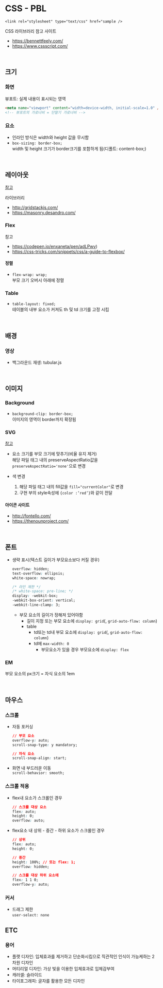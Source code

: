 # CSS - PBL

`<link rel="stylesheet" type="text/css" href="sample />`

CSS 라이브러리 참고 사이트

- https://bennettfeely.com/
- https://www.cssscript.com/

<br />

## 크기

### 화면

뷰포트: 실제 내용이 표시되는 영역

```html
<meta name="viewport" content="width=device-width, initial-scale=1.0" />
<!-- 뷰포트의 가로너비 = 단말기 가로너비 -->
```

### 요소

- 인라인 방식은 width와 height 값을 무시함
- `box-sizing: border-box;`\
  width 및 height 크기가 border크기를 포함하게 됨(디폴트: content-box;)

<br />

## 레이아웃

[참고](https://d2.naver.com/helloworld/6807203)

라이브러리

- http://gridstackjs.com/
- https://masonry.desandro.com/

### Flex

참고

- https://codepen.io/enxaneta/pen/adLPwv)
- https://css-tricks.com/snippets/css/a-guide-to-flexbox/

#### 정렬

- `flex-wrap: wrap;`\
  부모 크기 오버시 아래에 정렬

### Table

- `table-layout: fixed;`\
  테이블의 내부 요소가 커져도 th 및 td 크기를 고정 시킴

<br />

## 배경

### 영상

- 백그라운드 재생: tubular.js

<br />

## 이미지

### Background

- `background-clip: border-box;`\
  이미지의 영역이 border까지 확장됨

### SVG

[참고](https://svgontheweb.com/ko/)

- 요소 크기를 부모 크기에 맞추기(비율 유지 제거)\
  해당 파일 태그 내의 preserveAspectRatio값을 `preserveAspectRatio='none'`으로 변경

- 색 변경
  1. 해당 파일 태그 내의 fill값을 `fill="currentColor"`로 변경
  2. 구현 부의 style속성에 `{color :’red’}`와 같이 전달

#### 아이콘 사이트

- http://fontello.com/
- https://thenounproject.com/

<br />

## 폰트

- 생략 표시(텍스트 길이가 부모요소보다 커질 경우)

  ```css
  overflow: hidden;
  text-overflow: ellipsis;
  white-space: nowrap;

  /* 라인 제한 */
  /* white-space: pre-line; */
  display: -webkit-box;
  -webkit-box-orient: vertical;
  -webkit-line-clamp: 3;
  ```

  - 부모 요소의 길이가 정해져 있어야함
    - 길이 지정 또는 부모 요소에 `display: grid`(, `grid-auto-flow: column`)
    - table
      - td또는 td내 부모 요소에 `display: grid`(, `grid-auto-flow: column`)
      - td에 `max-width: 0`
        - 부모요소가 있을 경우 부모요소에 `display: flex`

### EM

부모 요소의 px크기 = 자식 요소의 1em

<br />

## 마우스

### 스크롤

- 자동 포커싱

  ```css
  // 부모 요소
  overflow-y: auto;
  scroll-snap-type: y mandatory;

  // 자식 요소
  scroll-snap-align: start;
  ```

- 화면 내 부드러운 이동\
  `scroll-behavior: smooth;`

### 스크롤 적용

- flex내 요소가 스크롤인 경우

  ```css
  // 스크롤 대상 요소
  flex: auto;
  height: 0;
  overflow: auto;
  ```

- flex요소 내 상위 - 중간 - 하위 요소가 스크롤인 경우

  ```css
  // 상위
  flex: auto;
  height: 0;

  // 중간
  height: 100%; // 또는 flex: 1;
  overflow: hidden;

  // 스크롤 대상 하위 요소에
  flex: 1 1 0;
  overflow-y: auto;
  ```

### 커서

- 드래그 제한 \
  `user-select: none`

## ETC

### 용어

- 플랫 디자인: 입체효과를 제거하고 단순화시킴으로 직관적인 인식이 가능케하는 2차원 디자인
- 머티리얼 디자인: 가상 빛을 이용한 입체효과로 입체감부여
- 캐러셀: 슬라이드
- 타이포그래피: 글자를 활용한 모든 디자인
